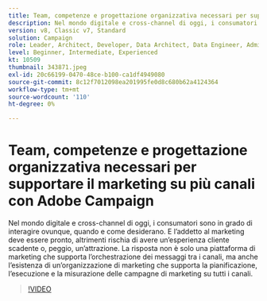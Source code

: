 ```yaml
---
title: Team, competenze e progettazione organizzativa necessari per supportare il marketing su più canali con Adobe Campaign
description: Nel mondo digitale e cross-channel di oggi, i consumatori sono in grado di interagire ovunque, quando e come desiderano.
version: v8, Classic v7, Standard
solution: Campaign
role: Leader, Architect, Developer, Data Architect, Data Engineer, Admin, User
level: Beginner, Intermediate, Experienced
kt: 10509
thumbnail: 343871.jpeg
exl-id: 20c66199-0470-48ce-b100-ca1df4949080
source-git-commit: 8c12f7012098ea201995fe0d8c680b62a4124364
workflow-type: tm+mt
source-wordcount: '110'
ht-degree: 0%

---
```


# Team, competenze e progettazione organizzativa necessari per supportare il marketing su più canali con Adobe Campaign

Nel mondo digitale e cross-channel di oggi, i consumatori sono in grado di interagire ovunque, quando e come desiderano. E l’addetto al marketing deve essere pronto, altrimenti rischia di avere un’esperienza cliente scadente o, peggio, un’attrazione. La risposta non è solo una piattaforma di marketing che supporta l’orchestrazione dei messaggi tra i canali, ma anche l’esistenza di un’organizzazione di marketing che supporta la pianificazione, l’esecuzione e la misurazione delle campagne di marketing su tutti i canali.

>[!VIDEO](https://video.tv.adobe.com/v/343871/?quality=12&learn=on)
